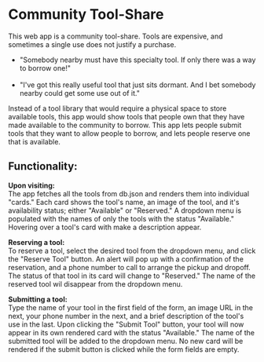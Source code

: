 <h1>Community Tool-Share</h1>

This web app is a community tool-share.  Tools are expensive, and sometimes a single use does not justify a purchase. 
<ul>
<li>"Somebody nearby must have this specialty tool.  If only there was a way to borrow one!"</li><br>
<li>"I've got this really useful tool that just sits dormant.  And I bet somebody nearby could get some use out of it."</li>
</ul>
Instead of a tool library that would require a physical space to store available tools, this app would show tools that people own that they have made available to the community to borrow.  This app lets people submit tools that they want to allow people to borrow, and lets people reserve one that is available.<br>

<h2>Functionality: </h2>

<b>Upon visiting:</b><br>
    The app fetches all the tools from db.json and renders them into individual "cards."
    Each card shows the tool's name, an image of the tool, and it's availability status; either "Available" or "Reserved."
    A dropdown menu is populated with the names of only the tools with the status "Available."
    Hovering over a tool's card with make a description appear.

<b>Reserving a tool:</b><br>
    To reserve a tool, select the desired tool from the dropdown menu, and click the "Reserve Tool" button.
    An alert will pop up with a confirmation of the reservation, and a phone number to call to arrange the pickup and dropoff.
    The status of that tool in its card will change to "Reserved."
    The name of the reserved tool wil disappear from the dropdown menu.

<b>Submitting a tool:</b><br>
    Type the name of your tool in the first field of the form, an image URL in the next, your phone number in the next, and a brief description of the tool's use in the last.
    Upon clicking the "Submit Tool" button, your tool will now appear in its own rendered card with the status "Available."
    The name of the submitted tool will be added to the dropdown menu.
    No new card will be rendered if the submit button is clicked while the form fields are empty.
